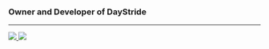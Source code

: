 ### Owner and Developer of DayStride

-------------------
<a href="https://github.com/Mad880">
  <img src="https://github-readme-stats.vercel.app/api?username=Mad880&show_icons=true&hide_border=true" />
</a><a href="https://github.com/Mad880">
  <img src="https://github-readme-stats.vercel.app/api/top-langs/?username=Mad8804&layout=compact" />
</a>
